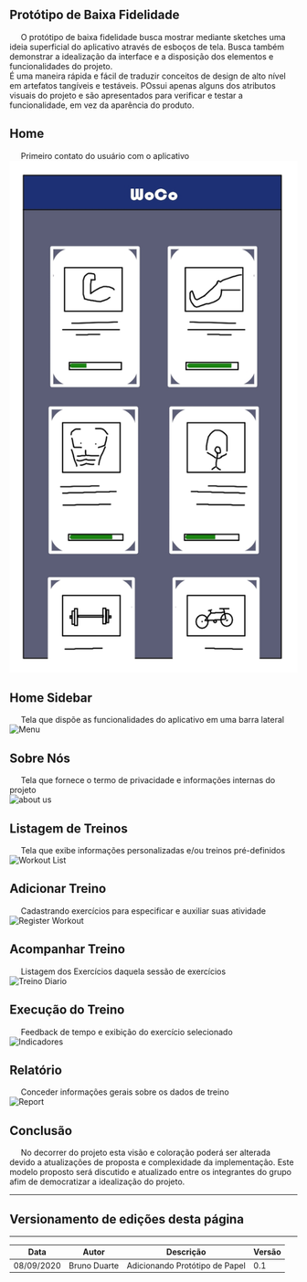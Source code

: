 ## Protótipo de Baixa Fidelidade
&nbsp;&nbsp;&nbsp;&nbsp;&nbsp;O protótipo de baixa fidelidade busca mostrar mediante sketches uma ideia superficial do aplicativo através de esboços de tela. Busca também demonstrar a idealização da interface e a disposição dos elementos e funcionalidades do projeto.<br>É uma maneira rápida e fácil de traduzir conceitos de design de alto nível em artefatos tangíveis e testáveis. POssui apenas alguns dos atributos visuais do projeto e são apresentados para verificar e testar a funcionalidade, em vez da aparência do produto.


## Home
&nbsp;&nbsp;&nbsp;&nbsp;&nbsp;Primeiro contato do usuário com o aplicativo<br>
![Home](./images/home.jpg)

## Home Sidebar
&nbsp;&nbsp;&nbsp;&nbsp;&nbsp;Tela que dispõe as funcionalidades do aplicativo em uma barra lateral<br>
![Menu](../images/home_lateral.jpg)

## Sobre Nós
&nbsp;&nbsp;&nbsp;&nbsp;&nbsp;Tela que fornece o termo de privacidade e informações internas do projeto<br>
![about us](../images/sobre.jpg)

## Listagem de Treinos
&nbsp;&nbsp;&nbsp;&nbsp;&nbsp;Tela que exibe informações personalizadas e/ou treinos pré-definidos<br>
![Workout List](../images/lista_treinos.jpg)

## Adicionar Treino
&nbsp;&nbsp;&nbsp;&nbsp;&nbsp;Cadastrando exercícios para especificar e auxiliar suas atividade<br>
![Register Workout](../images/add_treino)

## Acompanhar Treino
&nbsp;&nbsp;&nbsp;&nbsp;&nbsp;Listagem dos Exercícios daquela sessão de exercícios<br>
![Treino Diario](../images/treino.jpg)

## Execução do Treino
&nbsp;&nbsp;&nbsp;&nbsp;&nbsp;Feedback de tempo e exibição do exercício selecionado<br>
![Indicadores](../images/exercicio.jpg)

## Relatório
&nbsp;&nbsp;&nbsp;&nbsp;&nbsp;Conceder informações gerais sobre os dados de treino<br>
![Report](../images/report.jpg)

## Conclusão 
&nbsp;&nbsp;&nbsp;&nbsp;&nbsp;No decorrer do projeto esta visão e coloração poderá ser alterada devido a atualizações de proposta e complexidade da implementação. Este modelo proposto será discutido e atualizado entre os integrantes do grupo afim de democratizar a idealização do projeto.


***
## Versionamento de edições desta página
***

| Data | Autor | Descrição | Versão |
|------|-------|-----------|--------|
|08/09/2020| Bruno Duarte| Adicionando Protótipo de Papel| 0.1|


